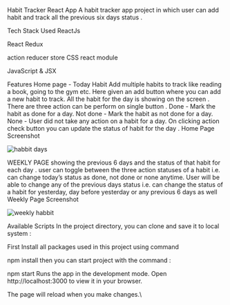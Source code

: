 Habit Tracker React App
A habit tracker app project in which user can add habit and track all the previous six days status .

Tech Stack Used
ReactJs

React Redux

action
reducer
store
CSS react module

JavaScript & JSX

Features
Home page - Today Habit
Add multiple habits to track like reading a book, going to the gym etc.
Here given an add button where you can add a new habit to track.
All the habit for the day is showing on the screen .
There are three action can be perform on single button .
Done - Mark the habit as done for a day.
Not done - Mark the habit as not done for a day.
None - User did not take any action on a habit for a day.
On clicking action check button you can update the status of habit for the day .
Home Page Screenshot

![habbit days](https://user-images.githubusercontent.com/96186566/216840944-be6b5206-5c8f-4b00-9f7a-de051d810f26.JPG)

WEEKLY PAGE
showing the previous 6 days and the status of that habit for each day .
user can toggle between the three action statuses of a habit i.e. can change today’s status as done, not done or none anytime.
User will be able to change any of the previous days status i.e. can change the status of a habit for yesterday, day before yesterday or any previous 6 days as well
Weekly Page Screenshot


![weekly habbit](https://user-images.githubusercontent.com/96186566/216840961-e4b39a47-50fe-4978-99ca-a9eaf01551ec.JPG)

Available Scripts
In the project directory, you can clone and save it to local system :

First Install all packages used in this project using command

npm install
then you can start project with the command :

npm start
Runs the app in the development mode.
Open http://localhost:3000 to view it in your browser.

The page will reload when you make changes.\




